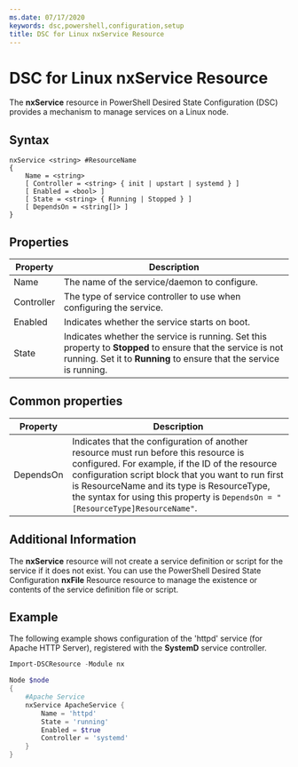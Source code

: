 ```yaml
---
ms.date: 07/17/2020
keywords: dsc,powershell,configuration,setup
title: DSC for Linux nxService Resource
---
```

# DSC for Linux nxService Resource

The **nxService** resource in PowerShell Desired State Configuration (DSC) provides a mechanism to
manage services on a Linux node.

## Syntax

```Syntax
nxService <string> #ResourceName
{
    Name = <string>
    [ Controller = <string> { init | upstart | systemd } ]
    [ Enabled = <bool> ]
    [ State = <string> { Running | Stopped } ]
    [ DependsOn = <string[]> ]
}
```

## Properties

|Property |Description |
|---|---|
|Name |The name of the service/daemon to configure. |
|Controller |The type of service controller to use when configuring the service. |
|Enabled |Indicates whether the service starts on boot. |
|State |Indicates whether the service is running. Set this property to **Stopped** to ensure that the service is not running. Set it to **Running** to ensure that the service is running. |

## Common properties

|Property |Description |
|---|---|
|DependsOn |Indicates that the configuration of another resource must run before this resource is configured. For example, if the ID of the resource configuration script block that you want to run first is ResourceName and its type is ResourceType, the syntax for using this property is `DependsOn = "[ResourceType]ResourceName"`. |

## Additional Information

The **nxService** resource will not create a service definition or script for the service if it does
not exist. You can use the PowerShell Desired State Configuration **nxFile** Resource resource to
manage the existence or contents of the service definition file or script.

## Example

The following example shows configuration of the 'httpd' service (for Apache HTTP Server),
registered with the **SystemD** service controller.

```powershell
Import-DSCResource -Module nx

Node $node
{
    #Apache Service
    nxService ApacheService {
        Name = 'httpd'
        State = 'running'
        Enabled = $true
        Controller = 'systemd'
    }
}
```
